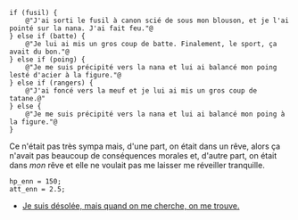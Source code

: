 ```
if (fusil) {
    @"J'ai sorti le fusil à canon scié de sous mon blouson, et je l'ai pointé sur la nana. J'ai fait feu."@
} else if (batte) {
    @"Je lui ai mis un gros coup de batte. Finalement, le sport, ça avait du bon."@
} else if (poing) {
    @"Je me suis précipité vers la nana et lui ai balancé mon poing lesté d'acier à la figure."@
} else if (rangers) {
    @"J'ai foncé vers la meuf et je lui ai mis un gros coup de tatane.@"
} else {
    @"Je me suis précipité vers la nana et lui ai balancé mon poing à la figure."@
}
```

Ce n'était pas très sympa mais, d'une part, on était dans un rêve, alors ça n'avait pas beaucoup de conséquences morales et, d'autre part, on était dans *mon* rêve et elle ne voulait pas me laisser me réveiller tranquille.

```
hp_enn = 150;
att_enn = 2.5;
```

* [Je suis désolée, mais quand on me cherche, on me trouve.](baston_lucifer2.md)
